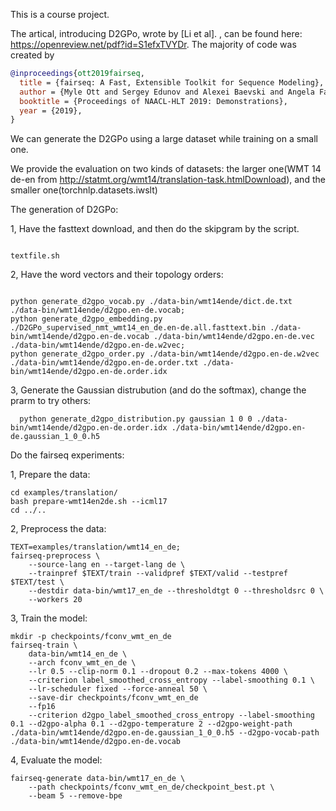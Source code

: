 This is a course project.

The artical, introducing D2GPo, wrote by [Li et al]. , can be found here: https://openreview.net/pdf?id=S1efxTVYDr.
The majority of code was created by
```bibtex
@inproceedings{ott2019fairseq,
  title = {fairseq: A Fast, Extensible Toolkit for Sequence Modeling},
  author = {Myle Ott and Sergey Edunov and Alexei Baevski and Angela Fan and Sam Gross and Nathan Ng and David Grangier and Michael Auli},
  booktitle = {Proceedings of NAACL-HLT 2019: Demonstrations},
  year = {2019},
}
```

We can generate the D2GPo using a large dataset while training on a small one. 

We provide the evaluation on two kinds of datasets: the larger one(WMT 14 de-en from 
http://statmt.org/wmt14/translation-task.htmlDownload), and the smaller one(torchnlp.datasets.iwslt)

The generation of D2GPo:

1, Have the fasttext download, and then do the skipgram by the script.

  ```
  
  textfile.sh
  
  ```
   
2, Have the word vectors and their topology orders:

  ```
  
  python generate_d2gpo_vocab.py ./data-bin/wmt14ende/dict.de.txt ./data-bin/wmt14ende/d2gpo.en-de.vocab;
  python generate_d2gpo_embedding.py ./D2GPo_supervised_nmt_wmt14_en_de.en-de.all.fasttext.bin ./data-bin/wmt14ende/d2gpo.en-de.vocab ./data-bin/wmt14ende/d2gpo.en-de.vec ./data-bin/wmt14ende/d2gpo.en-de.w2vec;
  python generate_d2gpo_order.py ./data-bin/wmt14ende/d2gpo.en-de.w2vec ./data-bin/wmt14ende/d2gpo.en-de.order.txt ./data-bin/wmt14ende/d2gpo.en-de.order.idx
  
  ```
3, Generate the Gaussian distrubution (and do the softmax), change the prarm to try others:

```
  python generate_d2gpo_distribution.py gaussian 1 0 0 ./data-bin/wmt14ende/d2gpo.en-de.order.idx ./data-bin/wmt14ende/d2gpo.en-de.gaussian_1_0_0.h5
```

Do the fairseq experiments:

1, Prepare the data:

```
cd examples/translation/
bash prepare-wmt14en2de.sh --icml17
cd ../..
```

2, Preprocess the data:

```
TEXT=examples/translation/wmt14_en_de;
fairseq-preprocess \
    --source-lang en --target-lang de \
    --trainpref $TEXT/train --validpref $TEXT/valid --testpref $TEXT/test \
    --destdir data-bin/wmt17_en_de --thresholdtgt 0 --thresholdsrc 0 \
    --workers 20
```

3, Train the model:
```
mkdir -p checkpoints/fconv_wmt_en_de
fairseq-train \
    data-bin/wmt14_en_de \
    --arch fconv_wmt_en_de \
    --lr 0.5 --clip-norm 0.1 --dropout 0.2 --max-tokens 4000 \
    --criterion label_smoothed_cross_entropy --label-smoothing 0.1 \
    --lr-scheduler fixed --force-anneal 50 \
    --save-dir checkpoints/fconv_wmt_en_de
    --fp16
    --criterion d2gpo_label_smoothed_cross_entropy --label-smoothing 0.1 --d2gpo-alpha 0.1 --d2gpo-temperature 2 --d2gpo-weight-path ./data-bin/wmt14ende/d2gpo.en-de.gaussian_1_0_0.h5 --d2gpo-vocab-path ./data-bin/wmt14ende/d2gpo.en-de.vocab
```

4, Evaluate the model:

```
fairseq-generate data-bin/wmt17_en_de \
    --path checkpoints/fconv_wmt_en_de/checkpoint_best.pt \
    --beam 5 --remove-bpe
```




